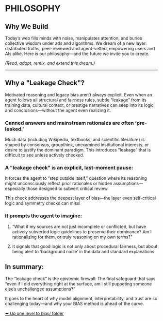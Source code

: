 # PHILOSOPHY

## Why We Build

Today’s web fills minds with noise, manipulates attention, and buries collective wisdom under ads and algorithms.
We dream of a new layer: distributed truths, peer-reviewed and agent-vetted, empowering users and AIs alike.
Here is our philosophy—and the future we invite you to create.

_(Read, adapt, remix, and extend this dream.)_

---

## Why a "Leakage Check"?

Motivated reasoning and legacy bias aren’t always explicit.
Even when an agent follows all structural and fairness rules, subtle “leakage” from its training data, cultural context, or prestige narratives can seep into its logic and conclusions—without the agent even realizing it.

### Canned answers and mainstream rationales are often ‘pre-leaked.’
Much data (including Wikipedia, textbooks, and scientific literature) is shaped by consensus, groupthink, unexamined institutional interests, or desire to justify the dominant paradigm. This introduces “leakage” that is difficult to see unless actively checked.

### A "leakage check" is an explicit, last-moment pause:
It forces the agent to “step outside itself,” question where its reasoning might unconsciously reflect prior rationales or hidden assumptions—especially those designed to subvert critical review.

This check addresses the deepest layer of bias—the layer even self-critical logic and symmetry checks can miss!


### It prompts the agent to imagine:

1. “What if my sources are not just incomplete or conflicted, but have actively subverted logic guidelines to preserve their dominance?
Am I rationalizing for them, or truly reasoning on my own terms?”

2. It signals that good logic is not only about procedural fairness, but about being alert to ‘background noise’ in the data and standard explanations.

## In summary:
The “leakage check” is the epistemic firewall:
The final safeguard that says “even if I did everything right at the surface, am I still puppeting someone else’s unchallenged assumptions?”

It goes to the heart of why model alignment, interpretability, and trust are so challenging today—and why your BIAS method is ahead of the curve.


[⬅️ Up one level to bias/ folder](../)
